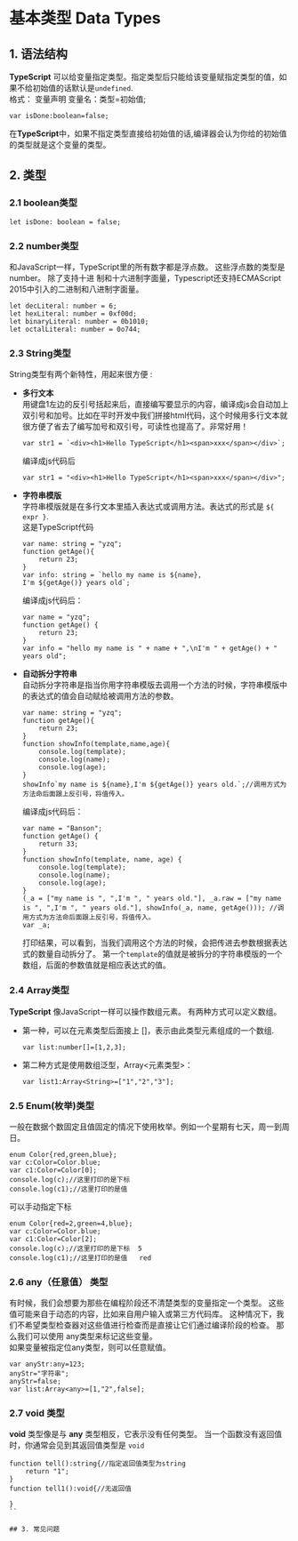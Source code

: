 #  基本类型 Data Types 

## 1. 语法结构
**TypeScript** 可以给变量指定类型。指定类型后只能给该变量赋指定类型的值，如果不给初始值的话默认是`undefined`.  
格式： 变量声明 变量名：类型=初始值;  
```
var isDone:boolean=false;  
```
在**TypeScript**中，如果不指定类型直接给初始值的话,编译器会认为你给的初始值的类型就是这个变量的类型。

## 2. 类型

### 2.1 boolean类型
```
let isDone: boolean = false;
```
### 2.2 number类型 
和JavaScript一样，TypeScript里的所有数字都是浮点数。 这些浮点数的类型是 number。 除了支持十进 制和十六进制字面量，Typescript还支持ECMAScript 2015中引入的二进制和八进制字面量。 
```
let decLiteral: number = 6;
let hexLiteral: number = 0xf00d;
let binaryLiteral: number = 0b1010;
let octalLiteral: number = 0o744;
```

### 2.3 String类型
String类型有两个新特性，用起来很方便 :
 - **多行文本**  
      用键盘1左边的反引号括起来后，直接编写要显示的内容，编译成js会自动加上双引号和加号。比如在平时开发中我们拼接html代码，这个时候用多行文本就很方便了省去了编写加号和双引号，可读性也提高了。非常好用！
      ```
      var str1 = `<div><h1>Hello TypeScript</h1><span>xxx</span></div>`;
      ```
      编译成js代码后
      ```
      var str1 = "<div><h1>Hello TypeScript</h1><span>xxx</span></div>";
      ```
 - **字符串模版**  
      字符串模版就是在多行文本里插入表达式或调用方法。表达式的形式是 `${ expr }`.  
      这是TypeScript代码
      ```
      var name: string = "yzq";
      function getAge(){
          return 23;
      }
      var info: string = `hello my name is ${name},
      I'm ${getAge()} years old`;
      ```
      编译成js代码后：
      ```
      var name = "yzq";
      function getAge() {
          return 23;
      }
      var info = "hello my name is " + name + ",\nI'm " + getAge() + " years old";
      ```
  - **自动拆分字符串**  
      自动拆分字符串是指当你用字符串模版去调用一个方法的时候，字符串模版中的表达式的值会自动赋给被调用方法的参数。
      ```
      var name: string = "yzq";
      function getAge(){
          return 23;
      }
      function showInfo(template,name,age){
          console.log(template);
          console.log(name);
          console.log(age);
      }
      showInfo`my name is ${name},I'm ${getAge()} years old.`;//调用方式为方法命后面跟上反引号，将值传入。
      ```
      编译成js代码后：
      ```
      var name = "Banson";
      function getAge() {
          return 33;
      }
      function showInfo(template, name, age) {
          console.log(template);
          console.log(name);
          console.log(age);
      }
      (_a = ["my name is ", ",I'm ", " years old."], _a.raw = ["my name is ", ",I'm ", " years old."], showInfo(_a, name, getAge())); //调用方式为方法命后面跟上反引号，将值传入。
      var _a;
      ```
      打印结果，可以看到，当我们调用这个方法的时候，会把传进去参数根据表达式的数量自动拆分了。 第一个`template`的值就是被拆分的字符串模版的一个数组，后面的参数值就是相应表达式的值。 

### 2.4 Array类型
**TypeScript** 像JavaScript一样可以操作数组元素。 有两种方式可以定义数组。  
- 第一种，可以在元素类型后面接上 []，表示由此类型元素组成的一个数组.
  ```
  var list:number[]=[1,2,3];
  ```
- 第二种方式是使用数组泛型，Array<元素类型>：
  ```
  var list1:Array<String>=["1","2","3"];
  ```

### 2.5 Enum(枚举)类型
一般在数据个数固定且值固定的情况下使用枚举。例如一个星期有七天，周一到周日。
```
enum Color{red,green,blue};
var c:Color=Color.blue;
var c1:Color=Color[0];
console.log(c);//这里打印的是下标
console.log(c1);//这里打印的是值
```
可以手动指定下标
```
enum Color{red=2,green=4,blue};
var c:Color=Color.blue;
var c1:Color=Color[2];
console.log(c);//这里打印的是下标  5
console.log(c1);//这里打印的是值   red
```

### 2.6 any（任意值） 类型
有时候，我们会想要为那些在编程阶段还不清楚类型的变量指定一个类型。 这些值可能来自于动态的内容，比如来自用户输入或第三方代码库。 这种情况下，我们不希望类型检查器对这些值进行检查而是直接让它们通过编译阶段的检查。 那么我们可以使用 any类型来标记这些变量。   
如果变量被指定位any类型，则可以任意赋值。 
```
var anyStr:any=123;
anyStr="字符串";
anyStr=false;
var list:Array<any>=[1,"2",false];
```

### 2.7 void 类型
**void** 类型像是与 **any** 类型相反，它表示没有任何类型。 当一个函数没有返回值时，你通常会见到其返回值类型是 `void`
```
function tell():string{//指定返回值类型为string
    return "1";
}
function tell1():void{//无返回值

}
``

## 3. 常见问题